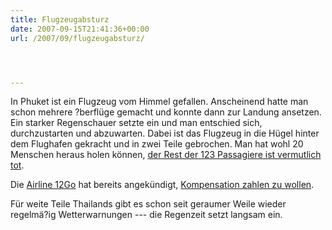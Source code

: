 ```yaml
---
title: Flugzeugabsturz
date: 2007-09-15T21:41:36+00:00
url: /2007/09/flugzeugabsturz/




---
```

In Phuket ist ein Flugzeug vom Himmel gefallen. Anscheinend hatte man schon mehrere ?berflüge gemacht und konnte dann zur Landung ansetzen. Ein starker Regenschauer setzte ein und man entschied sich, durchzustarten und abzuwarten. Dabei ist das Flugzeug in die Hügel hinter dem Flughafen gekracht und in zwei Teile gebrochen. Man hat wohl 20 Menschen heraus holen können, [der Rest der 123 Passagiere ist vermutlich tot][1].

Die [Airline 12Go][2] hat bereits angekündigt, [Kompensation zahlen zu wollen][3].

Für weite Teile Thailands gibt es schon seit geraumer Weile wieder regelmä?ig Wetterwarnungen --- die Regenzeit setzt langsam ein.

 [1]: http://www.nationmultimedia.com/2007/09/16/headlines/headlines_30049141.php
 [2]: http://www.fly12go.com/
 [3]: http://www.nationmultimedia.com/2007/09/16/headlines/headlines_30049145.php
